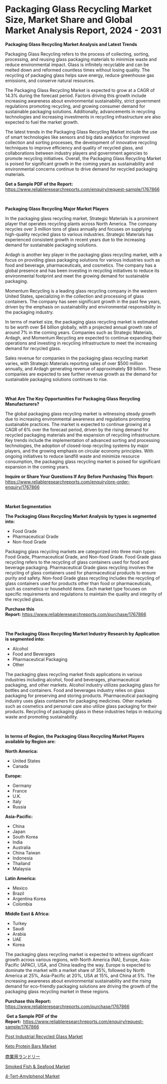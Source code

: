 <p><h1>Packaging Glass Recycling Market Size, Market Share and Global Market Analysis Report, 2024 - 2031</h1></p><p><strong>Packaging Glass Recycling Market Analysis and Latest Trends</strong></p>
<p><p>Packaging Glass Recycling refers to the process of collecting, sorting, processing, and reusing glass packaging materials to minimize waste and reduce environmental impact. Glass is infinitely recyclable and can be melted down and reformed countless times without losing quality. The recycling of packaging glass helps save energy, reduce greenhouse gas emissions, and conserve natural resources.</p><p>The Packaging Glass Recycling Market is expected to grow at a CAGR of 14.3% during the forecast period. Factors driving this growth include increasing awareness about environmental sustainability, strict government regulations promoting recycling, and growing consumer demand for sustainable packaging solutions. Additionally, advancements in recycling technologies and increasing investments in recycling infrastructure are also expected to fuel the market growth.</p><p>The latest trends in the Packaging Glass Recycling Market include the use of smart technologies like sensors and big data analytics for improved collection and sorting processes, the development of innovative recycling techniques to improve efficiency and quality of recycled glass, and collaborations between industry players and government agencies to promote recycling initiatives. Overall, the Packaging Glass Recycling Market is poised for significant growth in the coming years as sustainability and environmental concerns continue to drive demand for recycled packaging materials.</p></p>
<p><strong>Get a Sample PDF of the Report:&nbsp;</strong> <a href="https://www.reliableresearchreports.com/enquiry/request-sample/1767866">https://www.reliableresearchreports.com/enquiry/request-sample/1767866</a></p>
<p>&nbsp;</p>
<p><strong>Packaging Glass Recycling Major Market Players</strong></p>
<p><p>In the packaging glass recycling market, Strategic Materials is a prominent player that operates recycling plants across North America. The company recycles over 3 million tons of glass annually and focuses on supplying high-quality recycled glass to various industries. Strategic Materials has experienced consistent growth in recent years due to the increasing demand for sustainable packaging solutions.</p><p>Ardagh is another key player in the packaging glass recycling market, with a focus on providing glass packaging solutions for various industries such as food and beverage, pharmaceuticals, and cosmetics. The company has a global presence and has been investing in recycling initiatives to reduce its environmental footprint and meet the growing demand for sustainable packaging.</p><p>Momentum Recycling is a leading glass recycling company in the western United States, specializing in the collection and processing of glass containers. The company has seen significant growth in the past few years, driven by the emphasis on sustainability and environmental responsibility in the packaging industry.</p><p>In terms of market size, the packaging glass recycling market is estimated to be worth over $4 billion globally, with a projected annual growth rate of around 7% in the coming years. Companies such as Strategic Materials, Ardagh, and Momentum Recycling are expected to continue expanding their operations and investing in recycling infrastructure to meet the increasing demand for recycled glass.</p><p>Sales revenue for companies in the packaging glass recycling market varies, with Strategic Materials reporting sales of over $500 million annually, and Ardagh generating revenue of approximately $9 billion. These companies are expected to see further revenue growth as the demand for sustainable packaging solutions continues to rise.</p></p>
<p>&nbsp;</p>
<p><strong>What Are The Key Opportunities For Packaging Glass Recycling Manufacturers?</strong></p>
<p><p>The global packaging glass recycling market is witnessing steady growth due to increasing environmental awareness and regulations promoting sustainable practices. The market is expected to continue growing at a CAGR of 6% over the forecast period, driven by the rising demand for recycled packaging materials and the expansion of recycling infrastructure. Key trends include the implementation of advanced sorting and processing technologies, the adoption of closed-loop recycling systems by major players, and the growing emphasis on circular economy principles. With ongoing initiatives to reduce landfill waste and minimize resource consumption, the packaging glass recycling market is poised for significant expansion in the coming years.</p></p>
<p><strong>Inquire or Share Your Questions If Any Before Purchasing This Report:</strong> <a href="https://www.reliableresearchreports.com/enquiry/pre-order-enquiry/1767866">https://www.reliableresearchreports.com/enquiry/pre-order-enquiry/1767866</a></p>
<p>&nbsp;</p>
<p><strong>Market Segmentation</strong></p>
<p><strong>The Packaging Glass Recycling Market Analysis by types is segmented into:</strong></p>
<p><ul><li>Food Grade</li><li>Pharmaceutical Grade</li><li>Non-food Grade</li></ul></p>
<p><p>Packaging glass recycling markets are categorized into three main types: Food Grade, Pharmaceutical Grade, and Non-food Grade. Food Grade glass recycling refers to the recycling of glass containers used for food and beverage packaging. Pharmaceutical Grade glass recycling involves the recycling of glass containers used for pharmaceutical products to ensure purity and safety. Non-food Grade glass recycling includes the recycling of glass containers used for products other than food or pharmaceuticals, such as cosmetics or household items. Each market type focuses on specific requirements and regulations to maintain the quality and integrity of the recycled glass.</p></p>
<p><strong>Purchase this Report:&nbsp;</strong><a href="https://www.reliableresearchreports.com/purchase/1767866">https://www.reliableresearchreports.com/purchase/1767866</a></p>
<p>&nbsp;</p>
<p><strong>The Packaging Glass Recycling Market Industry Research by Application is segmented into:</strong></p>
<p><ul><li>Alcohol</li><li>Food and Beverages</li><li>Pharmaceutical Packaging</li><li>Other</li></ul></p>
<p><p>The packaging glass recycling market finds applications in various industries including alcohol, food and beverages, pharmaceutical packaging, and other markets. Alcohol industry utilizes packaging glass for bottles and containers. Food and beverages industry relies on glass packaging for preserving and storing products. Pharmaceutical packaging industry uses glass containers for packaging medicines. Other markets such as cosmetics and personal care also utilize glass packaging for their products. Recycling of packaging glass in these industries helps in reducing waste and promoting sustainability.</p></p>
<p>&nbsp;</p>
<p><strong>In terms of Region, the Packaging Glass Recycling Market Players available by Region are:</strong></p>
<p>
    <p> <strong> North America: </strong>
        <ul>
            <li>United States</li>
            <li>Canada</li>
        </ul>
        </p> 
    <p> <strong> Europe: </strong>
        <ul>
            <li>Germany</li>
            <li>France</li>
            <li>U.K.</li>
            <li>Italy</li>
            <li>Russia</li>
        </ul>
        </p> 
    <p> <strong> Asia-Pacific: </strong>
        <ul>
            <li>China</li>
            <li>Japan</li>
            <li>South Korea</li>
            <li>India</li>
            <li>Australia</li>
            <li>China Taiwan</li>
            <li>Indonesia</li>
            <li>Thailand</li>
            <li>Malaysia</li>
        </ul>
        </p> 
    <p> <strong> Latin America: </strong>
        <ul>
            <li>Mexico</li>
            <li>Brazil</li>
            <li>Argentina Korea</li>
            <li>Colombia</li>
        </ul>
        </p> 
    <p> <strong> Middle East & Africa: </strong>
        <ul>
            <li>Turkey</li>
            <li>Saudi</li>
            <li>Arabia</li>
            <li>UAE</li>
            <li>Korea</li>
        </ul>
    </p>
    </p>
<p><p>The packaging glass recycling market is expected to witness significant growth across various regions, with North America (NA), Europe, Asia-Pacific (APAC), USA, and China leading the way. Europe is expected to dominate the market with a market share of 35%, followed by North America at 25%, Asia-Pacific at 20%, USA at 15%, and China at 5%. The increasing awareness about environmental sustainability and the rising demand for eco-friendly packaging solutions are driving the growth of the packaging glass recycling market in these regions.</p></p>
<p><strong>Purchase this Report: </strong><a href="https://www.reliableresearchreports.com/purchase/1767866">https://www.reliableresearchreports.com/purchase/1767866</a></p>
<p>&nbsp;<strong>Get a Sample PDF of the Report:&nbsp;&nbsp;</strong><a href="https://www.reliableresearchreports.com/enquiry/request-sample/1767866">https://www.reliableresearchreports.com/enquiry/request-sample/1767866</a></p>
<p><strong></strong></p>
<p><p><a href="https://github.com/Whitneyboyettebo9kiw7yr13/Market-Research-Report-List-1/blob/main/post-industrial-recycled-glass-market.md">Post Industrial Recycled Glass Market</a></p><p><a href="https://issuu.com/reportprime-2/docs/keto-protein-bars-market-size-2030.pptx">Keto Protein Bars Market</a></p><p><a href="https://github.com/adcxff01450218/Market-Research-Report-List-1/blob/main/8847128783.md">商業用ランドリー</a></p><p><a href="https://issuu.com/reportprime-2/docs/smoked-fish-seafood-market-size-2030.pptx">Smoked Fish & Seafood Market</a></p><p><a href="https://github.com/sonuprakash1/Market-Research-Report-List-1/blob/main/4-tert-amylphenol-market.md">4-Tert-Amylphenol Market</a></p></p>